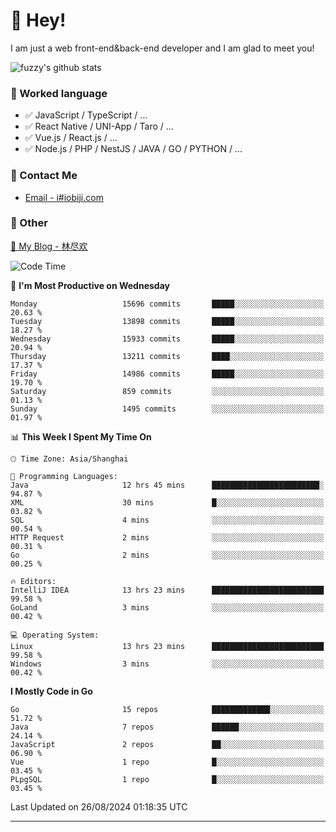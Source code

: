 # 👋 Hey!

I am just a web front-end&back-end developer and I am glad to meet you!

![fuzzy's github stats](https://github-readme-stats.vercel.app/api?username=JaydenForYou&&show_icons=true&&title_color=1abc9c&&icon_color=1abc9c)


### 📝 Worked language

- ✅ JavaScript / TypeScript / ...
- ✅ React Native / UNI-App / Taro / ...
- ✅ Vue.js / React.js / ...
- ✅ Node.js / PHP / NestJS / JAVA / GO / PYTHON / ...

### 📮 Contact Me

- [Email - i#iobiji.com](mailto:i@iobiji.com)


### 🤪 Other

[📌 My Blog - 林尽欢](https://iobiji.com)

<!--START_SECTION:waka-->
![Code Time](http://img.shields.io/badge/Code%20Time-974%20hrs%2035%20mins-blue)

📅 **I'm Most Productive on Wednesday** 

```text
Monday                   15696 commits       █████░░░░░░░░░░░░░░░░░░░░   20.63 % 
Tuesday                  13898 commits       █████░░░░░░░░░░░░░░░░░░░░   18.27 % 
Wednesday                15933 commits       █████░░░░░░░░░░░░░░░░░░░░   20.94 % 
Thursday                 13211 commits       ████░░░░░░░░░░░░░░░░░░░░░   17.37 % 
Friday                   14986 commits       █████░░░░░░░░░░░░░░░░░░░░   19.70 % 
Saturday                 859 commits         ░░░░░░░░░░░░░░░░░░░░░░░░░   01.13 % 
Sunday                   1495 commits        ░░░░░░░░░░░░░░░░░░░░░░░░░   01.97 % 
```


📊 **This Week I Spent My Time On** 

```text
🕑︎ Time Zone: Asia/Shanghai

💬 Programming Languages: 
Java                     12 hrs 45 mins      ████████████████████████░   94.87 % 
XML                      30 mins             █░░░░░░░░░░░░░░░░░░░░░░░░   03.82 % 
SQL                      4 mins              ░░░░░░░░░░░░░░░░░░░░░░░░░   00.54 % 
HTTP Request             2 mins              ░░░░░░░░░░░░░░░░░░░░░░░░░   00.31 % 
Go                       2 mins              ░░░░░░░░░░░░░░░░░░░░░░░░░   00.25 % 

🔥 Editors: 
IntelliJ IDEA            13 hrs 23 mins      █████████████████████████   99.58 % 
GoLand                   3 mins              ░░░░░░░░░░░░░░░░░░░░░░░░░   00.42 % 

💻 Operating System: 
Linux                    13 hrs 23 mins      █████████████████████████   99.58 % 
Windows                  3 mins              ░░░░░░░░░░░░░░░░░░░░░░░░░   00.42 % 
```

**I Mostly Code in Go** 

```text
Go                       15 repos            █████████████░░░░░░░░░░░░   51.72 % 
Java                     7 repos             ██████░░░░░░░░░░░░░░░░░░░   24.14 % 
JavaScript               2 repos             ██░░░░░░░░░░░░░░░░░░░░░░░   06.90 % 
Vue                      1 repo              █░░░░░░░░░░░░░░░░░░░░░░░░   03.45 % 
PLpgSQL                  1 repo              █░░░░░░░░░░░░░░░░░░░░░░░░   03.45 % 
```




 Last Updated on 26/08/2024 01:18:35 UTC
<!--END_SECTION:waka-->
---
